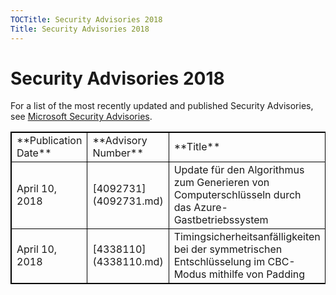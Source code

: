```yaml
---
TOCTitle: Security Advisories 2018
Title: Security Advisories 2018
---
```


Security Advisories 2018
========================

For a list of the most recently updated and published Security Advisories, see [Microsoft Security Advisories](http://technet.microsoft.com/en-us/security/dn530791).
  
<table style="border:1px solid black;">
<colgroup>
<col width="33%" />
<col width="33%" />
<col width="33%" />
</colgroup>
<tbody>
<tr class="odd">
<td style="border:1px solid black;">**Publication Date**</td>
<td style="border:1px solid black;">**Advisory Number**</td>
<td style="border:1px solid black;">**Title**</td>
</tr>
<tr class="even">
<td style="border:1px solid black;">April 10, 2018</td>
<td style="border:1px solid black;">[4092731](4092731.md) </td>
<td style="border:1px solid black;">Update für den Algorithmus zum Generieren von Computerschlüsseln durch das Azure-Gastbetriebssystem</td>
</tr>
<tr class="even">
<td style="border:1px solid black;">April 10, 2018</td>
<td style="border:1px solid black;">[4338110](4338110.md) </td>
<td style="border:1px solid black;">Timingsicherheitsanfälligkeiten bei der symmetrischen Entschlüsselung im CBC-Modus mithilfe von Padding</td>
</tr>
</tbody>
</table>
